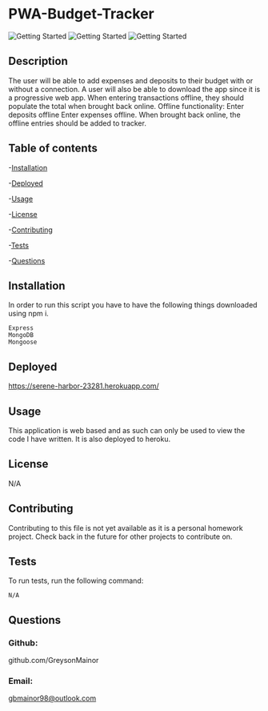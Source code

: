 # PWA-Budget-Tracker
![Getting Started]()
![Getting Started]()
![Getting Started]()


## Description
The user will be able to add expenses and deposits to their budget with or without a connection. A user will also be able to download the app since it is a progressive web app. When entering transactions offline, they should populate the total when brought back online. Offline functionality: 
Enter deposits offline
Enter expenses offline. 
When brought back online, the offline entries should be added to tracker.
 ## Table of contents

-[Installation](#installation)

-[Deployed](#Deployed)

-[Usage](#usage)

-[License](#license)

-[Contributing](#contributing)

-[Tests](#tests)

-[Questions](#questions)

## Installation

In order to run this script you have to have the following things downloaded using npm i.
```
Express
MongoDB
Mongoose
```

## Deployed
https://serene-harbor-23281.herokuapp.com/

## Usage

This application is web based and as such can only be used to view the code I have written.  It is also deployed to heroku.
## License

N/A


## Contributing
Contributing to this file is not yet available as it is a personal homework project.  Check back in the future for other projects to contribute on.

## Tests

To run tests, run the following command:

```
N/A
```

## Questions

### Github:
github.com/GreysonMainor

### Email:
gbmainor98@outlook.com
  